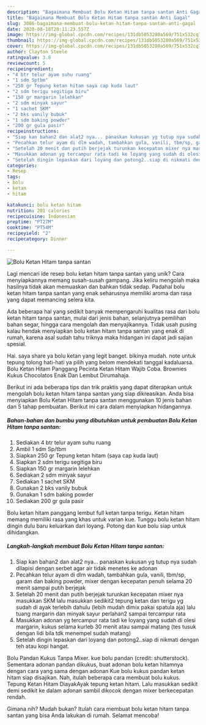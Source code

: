 ```yaml
---
description: "Bagaimana Membuat Bolu Ketan Hitam tanpa santan Anti Gagal"
title: "Bagaimana Membuat Bolu Ketan Hitam tanpa santan Anti Gagal"
slug: 3086-bagaimana-membuat-bolu-ketan-hitam-tanpa-santan-anti-gagal
date: 2020-08-18T20:11:23.557Z
image: https://img-global.cpcdn.com/recipes/131db5053280a569/751x532cq70/bolu-ketan-hitam-tanpa-santan-foto-resep-utama.jpg
thumbnail: https://img-global.cpcdn.com/recipes/131db5053280a569/751x532cq70/bolu-ketan-hitam-tanpa-santan-foto-resep-utama.jpg
cover: https://img-global.cpcdn.com/recipes/131db5053280a569/751x532cq70/bolu-ketan-hitam-tanpa-santan-foto-resep-utama.jpg
author: Clayton Steele
ratingvalue: 3.8
reviewcount: 5
recipeingredient:
- "4 btr telur ayam suhu ruang"
- "1 sdm Sptbm"
- "250 gr Tepung ketan hitam saya cap kuda laut"
- "2 sdm terigu segitiga biru"
- "150 gr margarin lelehkan"
- "2 sdm minyak sayur"
- "1 sachet SKM"
- "2 bks vanily bubuk"
- "1 sdm baking powder"
- "200 gr gula pasir"
recipeinstructions:
- "Siap kan bahan2 dan alat2 nya... panaskan kukusan yg tutup nya sudah dilapisi dengan serbet agar air tidak menetes ke adonan"
- "Pecahkan telur ayam di dlm wadah, tambahkan gula, vanili, tbm/sp, garam dan baking powder, mixer dengan kecepatan penuh selama 20 menit sampai putih berjejak"
- "Setelah 20 menit dan putih berjejak turunkan kecepatan mixer nya masukkan SKM lalu masukkan sedikit2 tepung ketan dan terigu yg sudah di ayak terlebih dahulu (lebih mudah dimix pakai spatula aja) lalu tuang margarin dan minyak sayur perlahan2 sampai tercampur rata"
- "Masukkan adonan yg tercampur rata tadi ke loyang yang sudah di olesi margarin, kukus selama kurleb 30 menit atau sampai matang (tes tusuk dengan lidi bila tdk menempel sudah matang)"
- "Setelah dingin lepaskan dari loyang dan potong2..siap di nikmati dengan teh atau kopi hangat."
categories:
- Resep
tags:
- bolu
- ketan
- hitam

katakunci: bolu ketan hitam 
nutrition: 201 calories
recipecuisine: Indonesian
preptime: "PT27M"
cooktime: "PT54M"
recipeyield: "2"
recipecategory: Dinner

---
```



![Bolu Ketan Hitam tanpa santan](https://img-global.cpcdn.com/recipes/131db5053280a569/751x532cq70/bolu-ketan-hitam-tanpa-santan-foto-resep-utama.jpg)

Lagi mencari ide resep bolu ketan hitam tanpa santan yang unik? Cara menyiapkannya memang susah-susah gampang. Jika keliru mengolah maka hasilnya tidak akan memuaskan dan bahkan tidak sedap. Padahal bolu ketan hitam tanpa santan yang enak seharusnya memiliki aroma dan rasa yang dapat memancing selera kita.

Ada beberapa hal yang sedikit banyak mempengaruhi kualitas rasa dari bolu ketan hitam tanpa santan, mulai dari jenis bahan, selanjutnya pemilihan bahan segar, hingga cara mengolah dan menyajikannya. Tidak usah pusing kalau hendak menyiapkan bolu ketan hitam tanpa santan yang enak di rumah, karena asal sudah tahu triknya maka hidangan ini dapat jadi sajian spesial.

Hai. saya share ya bolu ketan yang legit banget. bikinya mudah. note untuk tepung tolong hati-hati ya pilih yang belom mendekati tanggal kadaluarsa. Bolu Ketan Hitam Panggang Pecinta Ketan Hitam Wajib Coba. Brownies Kukus Chocolatos Enak Dan Lembut Dirumahaja.


Berikut ini ada beberapa tips dan trik praktis yang dapat diterapkan untuk mengolah bolu ketan hitam tanpa santan yang siap dikreasikan. Anda bisa menyiapkan Bolu Ketan Hitam tanpa santan menggunakan 10 jenis bahan dan 5 tahap pembuatan. Berikut ini cara dalam menyiapkan hidangannya.

<!--inarticleads1-->

##### Bahan-bahan dan bumbu yang dibutuhkan untuk pembuatan Bolu Ketan Hitam tanpa santan:

1. Sediakan 4 btr telur ayam suhu ruang
1. Ambil 1 sdm Sp/tbm
1. Siapkan 250 gr Tepung ketan hitam (saya cap kuda laut)
1. Siapkan 2 sdm terigu segitiga biru
1. Siapkan 150 gr margarin lelehkan
1. Sediakan 2 sdm minyak sayur
1. Sediakan 1 sachet SKM
1. Gunakan 2 bks vanily bubuk
1. Gunakan 1 sdm baking powder
1. Sediakan 200 gr gula pasir


Bolu ketan hitam panggang lembut full ketan tanpa terigu. Ketan hitam memang memiliki rasa yang khas untuk varian kue. Tunggu bolu ketan hitam dingin dulu baru keluarkan dari loyang. Potong dan kue bolu siap untuk dihidangkan. 

<!--inarticleads2-->

##### Langkah-langkah membuat Bolu Ketan Hitam tanpa santan:

1. Siap kan bahan2 dan alat2 nya... panaskan kukusan yg tutup nya sudah dilapisi dengan serbet agar air tidak menetes ke adonan
1. Pecahkan telur ayam di dlm wadah, tambahkan gula, vanili, tbm/sp, garam dan baking powder, mixer dengan kecepatan penuh selama 20 menit sampai putih berjejak
1. Setelah 20 menit dan putih berjejak turunkan kecepatan mixer nya masukkan SKM lalu masukkan sedikit2 tepung ketan dan terigu yg sudah di ayak terlebih dahulu (lebih mudah dimix pakai spatula aja) lalu tuang margarin dan minyak sayur perlahan2 sampai tercampur rata
1. Masukkan adonan yg tercampur rata tadi ke loyang yang sudah di olesi margarin, kukus selama kurleb 30 menit atau sampai matang (tes tusuk dengan lidi bila tdk menempel sudah matang)
1. Setelah dingin lepaskan dari loyang dan potong2..siap di nikmati dengan teh atau kopi hangat.


Bolu Pandan Kukus Tanpa Mixer. kue bolu pandan (credit: shutterstock). Sementara adonan pandan dikukus, buat adonan bolu ketan hitamnya dengan cara yang sama dengan adonan Kue bolu kukus pandan ketan hitam siap disajikan. Nah, itulah beberapa cara membuat bolu kukus. Tepung Ketan Hitam DiayakAyak tepung ketan hitam. Lalu masukkan sedikit demi sedikit ke dalam adonan sambil dikocok dengan mixer berkecepatan rendah. 

Gimana nih? Mudah bukan? Itulah cara membuat bolu ketan hitam tanpa santan yang bisa Anda lakukan di rumah. Selamat mencoba!
